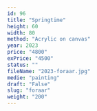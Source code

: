 ```yaml
---
id: 96
title: "Springtime"
height: 60
width: 80
method: "Acrylic on canvas"
year: 2023
price: "4800"
exPrice: "4500"
status: ""
fileName: "2023-foraar.jpg"
medie: "painting"
draft: "False"
slug: "foraar"
weight: "200"
---
```

